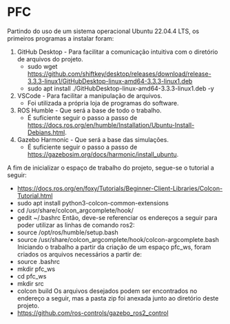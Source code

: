 # PFC

Partindo do uso de um sistema operacional Ubuntu 22.04.4 LTS, os primeiros programas a instalar foram:
1. GitHub Desktop - Para facilitar a comunicação intuitiva com o diretório de arquivos do projeto.
   - sudo wget https://github.com/shiftkey/desktop/releases/download/release-3.3.3-linux1/GitHubDesktop-linux-amd64-3.3.3-linux1.deb
   - sudo apt install ./GitHubDesktop-linux-amd64-3.3.3-linux1.deb -y
2. VSCode - Para facilitar a manipulação de arquivos.
   - Foi utilizada a própria loja de programas do software.
3. ROS Humble - Que será a base de todo o trabalho.
   - É suficiente seguir o passo a passo de https://docs.ros.org/en/humble/Installation/Ubuntu-Install-Debians.html.
4. Gazebo Harmonic - Que será a base das simulações.
   - É suficiente seguir o passo a passo de https://gazebosim.org/docs/harmonic/install_ubuntu.
  
A fim de inicializar o espaço de trabalho do projeto, segue-se o tutorial a seguir:
- https://docs.ros.org/en/foxy/Tutorials/Beginner-Client-Libraries/Colcon-Tutorial.html
- sudo apt install python3-colcon-common-extensions
- cd /usr/share/colcon_argcomplete/hook/
- gedit ~/.bashrc
Então, deve-se referenciar os endereços a seguir para poder utilizar as linhas de comando ros2:
- source /opt/ros/humble/setup.bash
- source /usr/share/colcon_argcomplete/hook/colcon-argcomplete.bash
Iniciando o trabalho a partir da criação de um espaço pfc_ws, foram criados os arquivos necessários a partir de:
- source .bashrc
- mkdir pfc_ws
- cd pfc_ws
- mkdir src
- colcon build
Os arquivos desejados podem ser encontrados no endereço a seguir, mas a pasta zip foi anexada junto ao diretório deste projeto.
- https://github.com/ros-controls/gazebo_ros2_control

